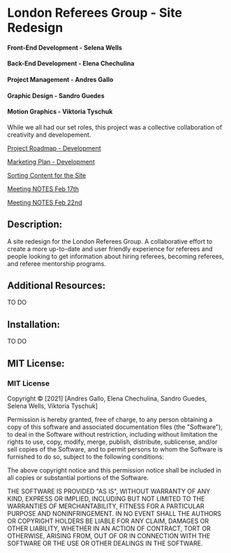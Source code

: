 # London Referees Group - Site Redesign

#### Front-End Development - Selena Wells

#### Back-End Development - Elena Chechulina

#### Project Management - Andres Gallo

#### Graphic Design - Sandro Guedes

#### Motion Graphics - Viktoria Tyschuk

While we all had our set roles, this project was a collective collaboration of creativity and developement. 

[Project Roadmap - Development](https://docs.google.com/document/d/1jKIRC5lcCswV4oYbWX_9gKDXRhS4yAtBTiNUOvjJfyc/edit?usp=sharing)

[Marketing Plan - Development](https://docs.google.com/document/d/1mXgVSh-t-D2KV3_ycXga1dkLhaD8fwbzfEb9f9763lo/edit)

[Sorting Content for the Site](https://docs.google.com/document/d/1XaXf30Eo71wDD2VIfIVFIPhlPmaU2bTSTbgVZOId1wY/edit)

[Meeting NOTES Feb 17th](https://docs.google.com/document/d/1ufjK0t2ib5CgUB48CiGjx5CjOTLOJMI6bJh7QMMoPdI/edit?usp=sharing)

[Meeting NOTES Feb 22nd](https://docs.google.com/document/d/1JXk8sp-JowswwIr3EKPb8rQCac5NEShnfKaCwbxyoNg/edit)


## Description:
A site redesign for the London Referees Group. A collaborative effort to create a more up-to-date and user friendly experience for referees and people looking to get information about hiring referees, becoming referees, and referee mentorship programs.

## Additional Resources:
TO DO

## Installation:
TO DO 

## MIT License:
### MIT License

Copyright © [2021] [Andres Gallo, Elena Chechulina, Sandro Guedes, Selena Wells, Viktoria Tyschuk]

Permission is hereby granted, free of charge, to any person obtaining a copy
of this software and associated documentation files (the "Software"), to deal
in the Software without restriction, including without limitation the rights
to use, copy, modify, merge, publish, distribute, sublicense, and/or sell
copies of the Software, and to permit persons to whom the Software is
furnished to do so, subject to the following conditions:

The above copyright notice and this permission notice shall be included in all
copies or substantial portions of the Software.

THE SOFTWARE IS PROVIDED "AS IS", WITHOUT WARRANTY OF ANY KIND, EXPRESS OR
IMPLIED, INCLUDING BUT NOT LIMITED TO THE WARRANTIES OF MERCHANTABILITY,
FITNESS FOR A PARTICULAR PURPOSE AND NONINFRINGEMENT. IN NO EVENT SHALL THE
AUTHORS OR COPYRIGHT HOLDERS BE LIABLE FOR ANY CLAIM, DAMAGES OR OTHER
LIABILITY, WHETHER IN AN ACTION OF CONTRACT, TORT OR OTHERWISE, ARISING FROM,
OUT OF OR IN CONNECTION WITH THE SOFTWARE OR THE USE OR OTHER DEALINGS IN THE
SOFTWARE.
